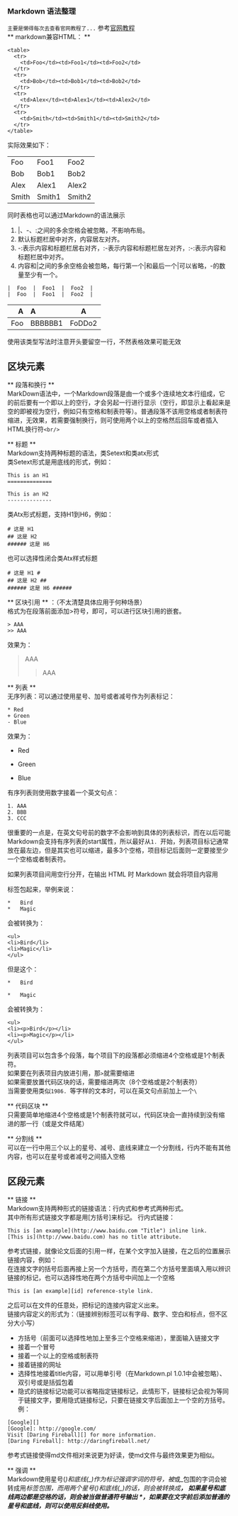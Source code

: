 ### Markdown 语法整理
` 主要是懒得每次去查看官网教程了... `
参考[官网教程](http://www.markdown.cn/)  
** markdown兼容HTML： **  
```
<table>
  <tr>
    <td>Foo</td><td>Foo1</td><td>Foo2</td>
  </tr>
  <tr>
    <td>Bob</td><td>Bob1</td><td>Bob2</td>
  </tr>
  <tr>
    <td>Alex</td><td>Alex1</td><td>Alex2</td>
  </tr>
  <tr>
    <td>Smith</td><td>Smith1</td><td>Smith2</td>
  </tr>
</table>
```
实际效果如下：
<table>
  <tr>
    <td>Foo</td><td>Foo1</td><td>Foo2</td>
  </tr>
  <tr>
    <td>Bob</td><td>Bob1</td><td>Bob2</td>
  </tr>
  <tr>
    <td>Alex</td><td>Alex1</td><td>Alex2</td>
  </tr>
  <tr>
    <td>Smith</td><td>Smith1</td><td>Smith2</td>
  </tr>
</table>  

同时表格也可以通过Markdown的语法展示
1. |、-、:之间的多余空格会被忽略，不影响布局。
2. 默认标题栏居中对齐，内容居左对齐。
3. -:表示内容和标题栏居右对齐，:-表示内容和标题栏居左对齐，:-:表示内容和标题栏居中对齐。
4. 内容和|之间的多余空格会被忽略，每行第一个|和最后一个|可以省略，-的数量至少有一个。  
```
|  Foo  |  Foo1  |  Foo2  |
|  Foo  |  Foo1  |  Foo2  |
```

|  A  |  A  |  A  |  
| ---: | :--- | :----: |
|  Foo  |  BBBBBB1  |  FoDDo2  |  

使用该类型写法时注意开头要留空一行，不然表格效果可能无效

## 区块元素 ##  
** 段落和换行 **    
MarkDown语法中，一个Markdown段落是由一个或多个连续地文本行组成，它的前后要有一个即以上的空行，才会另起一行进行显示（空行，即显示上看起来是空的即被视为空行，例如只有空格和制表符等）。普通段落不该用空格或者制表符缩进，无效果，若需要强制换行，则可使用两个以上的空格然后回车或者插入HTML换行符`<br/>`

** 标题 **  
Markdown支持两种标题的语法，类Setext和类atx形式  
类Setext形式是用底线的形式，例如：
```
This is an H1
==============

This is an H2
--------------
```

类Atx形式标题，支持H1到H6，例如：
```
# 这是 H1
## 这是 H2
###### 这是 H6
```

也可以选择性闭合类Atx样式标题
```
# 这是 H1 #
## 这是 H2 ##
###### 这是 H6 ######
```

** 区块引用 ** ：（不太清楚具体应用于何种场景）  
格式为在段落前面添加>符号，即可，可以进行区块引用的嵌套。
```
> AAA
>> AAA
```
效果为：
> AAA
>> AAA


** 列表 **  
无序列表：可以通过使用星号、加号或者减号作为列表标记：
```
* Red
+ Green
- Blue
```
效果为：
* Red
+ Green
- Blue

有序列表则使用数字接着一个英文句点：
```
1. AAA
2. BBB
3. CCC
```
很重要的一点是，在英文句号前的数字不会影响到具体的列表标识，而在以后可能Markdown会支持有序列表的start属性，所以最好从`1. `开始，列表项目标记通常放在最左边，但是其实也可以缩进，最多3个空格，项目标记后面则一定要接至少一个空格或者制表符。

如果列表项目间用空行分开，在输出 HTML 时 Markdown 就会将项目内容用 <p> 标签包起来，举例来说：
```
*   Bird
*   Magic
```
会被转换为：
```
<ul>
<li>Bird</li>
<li>Magic</li>
</ul>
```
但是这个：
```
*   Bird

*   Magic
```
会被转换为：
```
<ul>
<li><p>Bird</p></li>
<li><p>Magic</p></li>
</ul>
```
列表项目可以包含多个段落，每个项目下的段落都必须缩进4个空格或是1个制表符。  
如果要在列表项目内放进引用，那`>`就需要缩进  
如果需要放置代码区块的话，需要缩进两次（8个空格或是2个制表符）  
当需要使用类似`1986. `等字样的文本时，可以在英文句点前加上一个`\`

** 代码区块 **  
只需要简单地缩进4个空格或是1个制表符就可以，代码区块会一直持续到没有缩进的那一行（或是文件结尾）    


** 分割线 **    
可以在一行中用三个以上的星号、减号、底线来建立一个分割线，行内不能有其他内容，也可以在星号或者减号之间插入空格    

## 区段元素 ##
** 链接 **    
Markdown支持两种形式的链接语法：行内式和参考式两种形式。    
其中所有形式链接文字都是用[方括号]来标记。
行内式链接：
```
This is [an example](http://www.baidu.com "Title") inline link.
[This is](http://www.baidu.com) has no title attribute.
```

参考式链接，就像论文后面的引用一样，在某个文字加入链接，在之后的位置展示链接内容，例如：    
在连接文字的括号后面再接上另一个方括号，而在第二个方括号里面填入用以辨识链接的标记，也可以选择性地在两个方括号中间加上一个空格
```
This is [an example][id] reference-style link.
```
之后可以在文件的任意处，把标记的连接内容定义出来。    
链接内容定义的形式为：（链接辨别标签可以有字母、数字、空白和标点，但不区分大小写）
* 方括号（前面可以选择性地加上至多三个空格来缩进），里面输入链接文字
* 接着一个冒号
* 接着一个以上的空格或制表符
* 接着链接的网址
* 选择性地接着title内容，可以用单引号（在Markdown.pl 1.0.1中会被忽略）、双引号或是括弧包着
* 隐式的链接标记功能可以省略指定链接标记，此情形下，链接标记会视为等同于链接文字，要用隐式链接标记，只要在链接文字后面加上一个空的方括号。例：
```
[Google][]
[Google]: http://google.com/
Visit [Daring Fireball][] for more information.
[Daring Fireball]: http://daringfireball.net/
```
参考式链接使得md文件相对来说更为好读，使md文件与最终效果更为相似。

** 强调 **    
Markdown使用星号(*)和底线(_)作为标记强调字词的符号，被*或_包围的字词会被转成用<em>标签包围，而用两个星号(*)和底线(_)的话，则会被转换成<strong>，* 如果星号和底线两边都是空格的话，则会被当做普通符号输出 *，如果要在文字前后添加普通的星号和底线，则可以使用反斜线使用。
